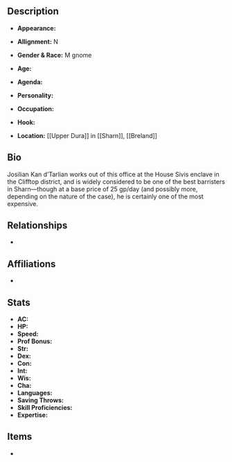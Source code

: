 ## Description
- **Appearance:** 

- **Allignment:** N

- **Gender & Race:** M gnome

- **Age:** 

- **Agenda:** 

- **Personality:** 

- **Occupation:** 

- **Hook:** 

- **Location:** [[Upper Dura]] in [[Sharn]], [[Breland]]

## Bio
Josilian Kan d’Tarlian works out of this office at the House Sivis enclave in the Clifftop district, and is widely considered to be one of the best barristers in Sharn—though at a base price of 25 gp/day (and possibly more, depending on the nature of the case), he is certainly one of the most expensive.

## Relationships
- 

## Affiliations
- 

## Stats
- **AC:** 
- **HP:** 
- **Speed:** 
- **Prof Bonus:** 
- **Str:** 
- **Dex:** 
- **Con:** 
- **Int:** 
- **Wis:** 
- **Cha:** 
- **Languages:** 
- **Saving Throws:** 
- **Skill Proficiencies:** 
- **Expertise:** 


## Items
- 
